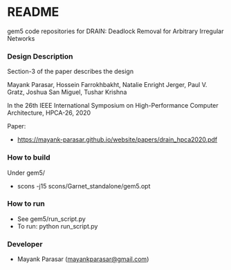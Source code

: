 # README #

gem5 code repositories for DRAIN: Deadlock Removal for Arbitrary Irregular Networks

### Design Description ###
Section-3 of the paper describes the design

Mayank Parasar, ‪Hossein Farrokhbakht‬, Natalie Enright Jerger, Paul V. Gratz, Joshua San Miguel, Tushar Krishna

 In the 26th IEEE International Symposium on High-Performance Computer Architecture, HPCA-26, 2020

Paper:
   * https://mayank-parasar.github.io/website/papers/drain_hpca2020.pdf

### How to build ###
Under gem5/
* scons -j15 scons/Garnet_standalone/gem5.opt

### How to run ###

* See gem5/run_script.py
* To run: python run_script.py

### Developer ###

* Mayank Parasar (mayankparasar@gmail.com)
